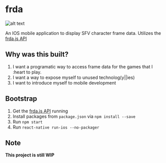 # frda

![alt text](https://s3.amazonaws.com/project-demos/frda-ios-demo.gif)

An IOS mobile application to display SFV character frame data.
Utilizes the [frda.js API](https://github.com/jpgnotgif/frda.js)

## Why was this built?

1. I want a programatic way to access frame data for the games that I :heart to play.
2. I want a way to expose myself to unused technolog(y||ies)
3. I want to introduce myself to mobile development

## Bootstrap

  1. Get the [frda.js API](https://github.com/jpgnotgif/frda.js) running
  2. Install packages from ```package.json``` via ```npm install
     --save```
  3. Run ```npm start```
  4. Run ```react-native run-ios --no-packager```

## Note

**This project is still WIP**
